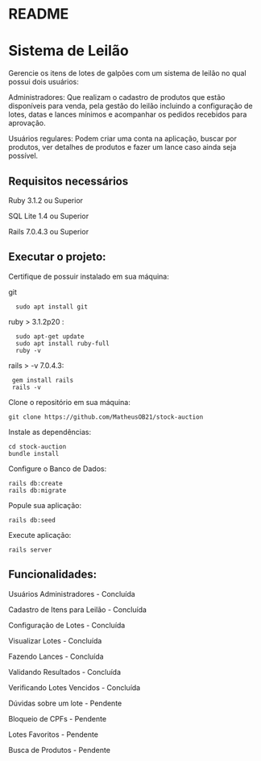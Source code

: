 # README
 
# Sistema de Leilão 


Gerencie os itens de lotes de galpões com um sistema de leilão no qual possui dois usuários: 

Administradores: Que realizam o cadastro de produtos que estão disponíveis para venda, pela gestão do leilão incluindo a configuração de lotes, datas e lances mínimos e acompanhar os  pedidos recebidos para aprovação.

Usuários regulares: Podem criar uma conta na aplicação, buscar por produtos, ver detalhes de produtos e fazer um lance caso ainda seja possível.



## Requisitos necessários

Ruby 3.1.2 ou Superior

SQL Lite 1.4 ou Superior

Rails 7.0.4.3 ou Superior

## Executar o projeto:
Certifique de possuir instalado em sua máquina:

git
```terminal
  sudo apt install git
```
ruby > 3.1.2p20 :
```terminal
  sudo apt-get update
  sudo apt install ruby-full
  ruby -v 
```

rails > -v 7.0.4.3: 
``` terminal
 gem install rails   
 rails -v
```

Clone o repositório em sua máquina:
``` terminal
git clone https://github.com/MatheusOB21/stock-auction
```

Instale as dependências:
``` terminal
cd stock-auction
bundle install
```

Configure o Banco de Dados:
``` terminal
rails db:create
rails db:migrate
```

Popule sua aplicação:
``` terminal
rails db:seed
```

Execute aplicação: 
``` terminal
rails server
```

## Funcionalidades:
Usuários Administradores - Concluída

Cadastro de Itens para Leilão - Concluída

Configuração de Lotes - Concluída

Visualizar Lotes - Concluída

Fazendo Lances - Concluída

Validando Resultados - Concluída

Verificando Lotes Vencidos - Concluída

Dúvidas sobre um lote - Pendente

Bloqueio de CPFs - Pendente

Lotes Favoritos - Pendente

Busca de Produtos - Pendente
